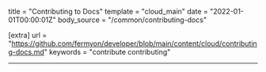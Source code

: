 title = "Contributing to Docs"
template = "cloud_main"
date = "2022-01-01T00:00:01Z"
body_source = "/common/contributing-docs"

[extra]
url = "https://github.com/fermyon/developer/blob/main/content/cloud/contributing-docs.md"
keywords = "contribute contributing"

---

